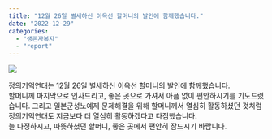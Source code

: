```yaml
---
title: "12월 26일 별세하신 이옥선 할머니의 발인에 함께했습니다."
date: "2022-12-29"
categories: 
  - "생존자복지"
  - "report"
---
```


![](https://womenandwar.net/kr/wp-content/uploads/2022/12/photo_2022-12-29_07-38-05-768x1024.jpg)

정의기억연대는 12월 26일 별세하신 이옥선 할머니의 발인에 함께했습니다.  
할머니께 마지막으로 인사드리고, 좋은 곳으로 가셔서 아픔 없이 편안하시기를 기도드렸습니다. 그리고 일본군성노예제 문제해결을 위해 할머니께서 열심히 활동하셨던 것처럼 정의기억연대도 지금보다 더 열심히 활동하겠다고 다짐했습니다.  
늘 다정하시고, 따뜻하셨던 할머니, 좋은 곳에서 편안히 잠드시기 바랍니다.
